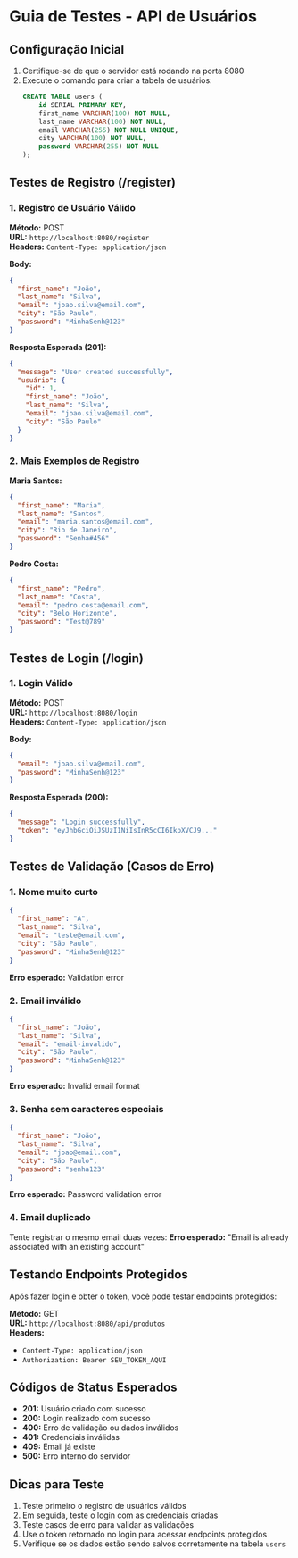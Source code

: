 # Guia de Testes - API de Usuários

## Configuração Inicial

1. Certifique-se de que o servidor está rodando na porta 8080
2. Execute o comando para criar a tabela de usuários:
   ```sql
   CREATE TABLE users (
       id SERIAL PRIMARY KEY,
       first_name VARCHAR(100) NOT NULL,     
       last_name VARCHAR(100) NOT NULL,     
       email VARCHAR(255) NOT NULL UNIQUE,  
       city VARCHAR(100) NOT NULL,          
       password VARCHAR(255) NOT NULL        
   );
   ```

## Testes de Registro (/register)

### 1. Registro de Usuário Válido
**Método:** POST  
**URL:** `http://localhost:8080/register`  
**Headers:** `Content-Type: application/json`

**Body:**
```json
{
  "first_name": "João",
  "last_name": "Silva",
  "email": "joao.silva@email.com",
  "city": "São Paulo",
  "password": "MinhaSenh@123"
}
```

**Resposta Esperada (201):**
```json
{
  "message": "User created successfully",
  "usuário": {
    "id": 1,
    "first_name": "João",
    "last_name": "Silva",
    "email": "joao.silva@email.com",
    "city": "São Paulo"
  }
}
```

### 2. Mais Exemplos de Registro

**Maria Santos:**
```json
{
  "first_name": "Maria",
  "last_name": "Santos",
  "email": "maria.santos@email.com",
  "city": "Rio de Janeiro",
  "password": "Senha#456"
}
```

**Pedro Costa:**
```json
{
  "first_name": "Pedro",
  "last_name": "Costa",
  "email": "pedro.costa@email.com",
  "city": "Belo Horizonte",
  "password": "Test@789"
}
```

## Testes de Login (/login)

### 1. Login Válido
**Método:** POST  
**URL:** `http://localhost:8080/login`  
**Headers:** `Content-Type: application/json`

**Body:**
```json
{
  "email": "joao.silva@email.com",
  "password": "MinhaSenh@123"
}
```

**Resposta Esperada (200):**
```json
{
  "message": "Login successfully",
  "token": "eyJhbGciOiJSUzI1NiIsInR5cCI6IkpXVCJ9..."
}
```

## Testes de Validação (Casos de Erro)

### 1. Nome muito curto
```json
{
  "first_name": "A",
  "last_name": "Silva",
  "email": "teste@email.com",
  "city": "São Paulo",
  "password": "MinhaSenh@123"
}
```
**Erro esperado:** Validation error

### 2. Email inválido
```json
{
  "first_name": "João",
  "last_name": "Silva",
  "email": "email-invalido",
  "city": "São Paulo",
  "password": "MinhaSenh@123"
}
```
**Erro esperado:** Invalid email format

### 3. Senha sem caracteres especiais
```json
{
  "first_name": "João",
  "last_name": "Silva",
  "email": "joao@email.com",
  "city": "São Paulo",
  "password": "senha123"
}
```
**Erro esperado:** Password validation error

### 4. Email duplicado
Tente registrar o mesmo email duas vezes:
**Erro esperado:** "Email is already associated with an existing account"

## Testando Endpoints Protegidos

Após fazer login e obter o token, você pode testar endpoints protegidos:

**Método:** GET  
**URL:** `http://localhost:8080/api/produtos`  
**Headers:** 
- `Content-Type: application/json`
- `Authorization: Bearer SEU_TOKEN_AQUI`

## Códigos de Status Esperados

- **201:** Usuário criado com sucesso
- **200:** Login realizado com sucesso
- **400:** Erro de validação ou dados inválidos
- **401:** Credenciais inválidas
- **409:** Email já existe
- **500:** Erro interno do servidor

## Dicas para Teste

1. Teste primeiro o registro de usuários válidos
2. Em seguida, teste o login com as credenciais criadas
3. Teste casos de erro para validar as validações
4. Use o token retornado no login para acessar endpoints protegidos
5. Verifique se os dados estão sendo salvos corretamente na tabela `users`